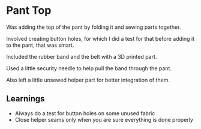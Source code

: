 # Pant Top

Was adding the top of the pant by folding it and sewing parts together.

Involved creating button holes, for which I did a test for that before adding it to the pant, that was smart.

Included the rubber band and the belt with a 3D printed part.

Used a little security needle to help pull the band through the pant.

Also left a little unsewed helper part for better integration of them.


## Learnings

- Always do a test for button holes on some unused fabric
- Close helper seams only when you are sure everything is done properly